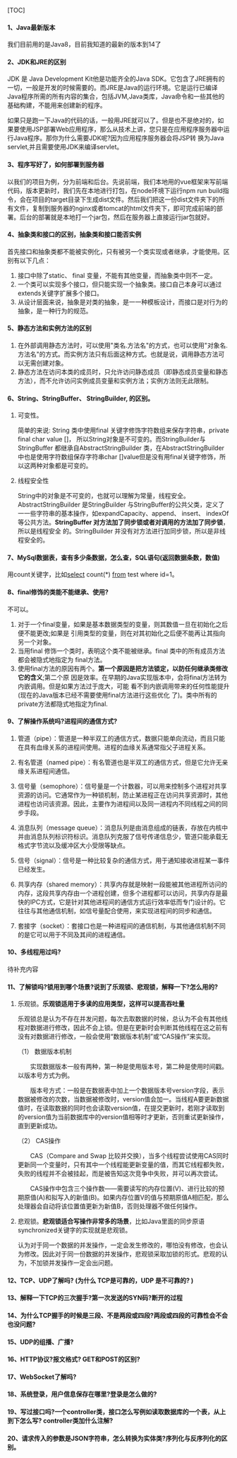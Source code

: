 [TOC]

#### 1、Java最新版本

我们目前用的是Java8，目前我知道的最新的版本到14了

#### 2、JDK和JRE的区别

JDK 是 Java Development Kit他是功能齐全的Java SDK。它包含了JRE拥有的一切，一般是开发的时候需要的。而JRE是Java的运行环境。它是运行已编译Java程序所需的所有内容的集合，包括JVM,Java类库，Java命令和一些其他的基础构建，不能用来创建新的程序。

如果只是跑一下Java的代码的话，一般用JRE就可以了。但是也不是绝对的，如果要使用JSP部署Web应用程序，那么从技术上讲，您只是在应用程序服务器中运行Java程序。那你为什么需要JDK呢?因为应用程序服务器会将JSP转
换为Java servlet,并且需要使用JDK来编译servlet。

#### 3、程序写好了，如何部署到服务器

以我们的项目为例，分为前端和后台。先说前端，我们本地用的vue框架来写前端代码，版本更新时，我们先在本地进行打包，在node环境下运行npm run build指令，会在项目的target目录下生成dist文件。然后我们把这一份dist文件夹下的所有文件，复制到服务器的nginx或者tomcat的html文件夹下，即可完成前端的部署。后台的部署就是本地打一个jar包，然后在服务器上直接运行jar包就好。

#### 4、抽象类和接口的区别，抽象类和接口能否实例

首先接口和抽象类都不能被实例化，只有被另一个类实现或者继承，才能使用。区别有以下几点：

1. 接口中除了static、 final 变量，不能有其他变量，而抽象类中则不一定。
2. 一个类可以实现多个接口，但只能实现一个抽象类。接口自己本身可以通过extends关键字扩展多个接口。
3. 从设计层面来说，抽象是对类的抽象，是一一种模板设计，而接口是对行为的抽象，是一种行为的规范。

#### 5、静态方法和实例方法的区别

1. 在外部调用静态方法时，可以使用"类名.方法名"的方式，也可以使用"对象名.方法名"的方式。而实例方法只有后面这种方式。也就是说，调用静态方法可以无需创建对象。
2. 静态方法在访问本类的成员时，只允许访问静态成员（即静态成员变量和静态方法），而不允许访问实例成员变量和实例方法；实例方法则无此限制。


#### 6、String、StringBuffer、 StringBuilder, 的区别。

1. 可变性。

   简单的来说: String 类中使用final 关键字修饰字符数组来保存字符串，private final char value []， 所以String对象是不可变的。而StringBuilder与StringBuffer 都继承自AbstractStringBuilder 类，在AbstractStringBuilder中也是使用字符数组保存字符串char []value但是没有用final关键字修饰，所以这两种对象都是可变的。

2. 线程安全性

   String中的对象是不可变的，也就可以理解为常量，线程安全。AbstractStringBuilder 是StringBuilder
   与StringBuffer的公共父类，定义了一一些字符串的基本操作，如expandCapacity、append、 insert、
   indexOf等公共方法。**StringBuffer 对方法加了同步锁或者对调用的方法加了同步锁**，所以是线程安全
   的。StringBuilder 并没有对方法进行加同步锁，所以是非线程安全的。

#### 7、MySql数据表，查有多少条数据，怎么查，SQL语句(返回数据条数，数值)

用count关键字，比如[select](https://www.baidu.com/s?wd=select&tn=SE_PcZhidaonwhc_ngpagmjz&rsv_dl=gh_pc_zhidao) count(*) [from](https://www.baidu.com/s?wd=from&tn=SE_PcZhidaonwhc_ngpagmjz&rsv_dl=gh_pc_zhidao) test where id=1。

#### 8、final修饰的类能不能继承、使用?

不可以。

1. 对于一个final变量，如果是基本数据类型的变量，则其数值一旦在初始化之后便不能更改;如果是
   引用类型的变量，则在对其初始化之后便不能再让其指向另一个对象。
2. 当用final 修饰一个类时，表明这个类不能被继承。final 类中的所有成员方法都会被隐式地指定为
   final方法。
3. 使用final方法的原因有两个。**第一个原因是把方法锁定，以防任何继承类修改它的含义**;第二个原
   因是效率。在早期的Java实现版本中，会将final方法转为内嵌调用。但是如果方法过于庞大，可能
   看不到内嵌调用带来的任何性能提升(现在的Java版本已经不需要使用final方法进行这些优化
   了)。类中所有的private方法都隐式地指定为final.

#### 9、了解操作系统吗?进程间的通信方式?

1. 管道（pipe）：管道是一种半双工的通信方式，数据只能单向流动，而且只能在具有血缘关系的进程间使用。进程的血缘关系通常指父子进程关系。

2. 有名管道（named pipe）：有名管道也是半双工的通信方式，但是它允许无亲缘关系进程间通信。

3. 信号量（semophore）：信号量是一个计数器，可以用来控制多个进程对共享资源的访问。它通常作为一种锁机制，防止某进程正在访问共享资源时，其他进程也访问该资源。因此，主要作为进程间以及同一进程内不同线程之间的同步手段。

4. 消息队列（message queue）：消息队列是由消息组成的链表，存放在内核中 并由消息队列标识符标识。消息队列克服了信号传递信息少，管道只能承载无格式字节流以及缓冲区大小受限等缺点。

5. 信号（signal）：信号是一种比较复杂的通信方式，用于通知接收进程某一事件已经发生。

6. 共享内存（shared memory）：共享内存就是映射一段能被其他进程所访问的内存，这段共享内存由一个进程创建，但多个进程都可以访问，共享内存是最快的IPC方式，它是针对其他进程间的通信方式运行效率低而专门设计的。它往往与其他通信机制，如信号量配合使用，来实现进程间的同步和通信。

7. 套接字（socket）：套接口也是一种进程间的通信机制，与其他通信机制不同的是它可以用于不同及其间的进程通信。

#### 10、多线程用过吗?

待补充内容

#### 11、了解锁吗?锁用到哪个场景?说到了乐观锁、悲观锁，解释一下?怎么用的?

1. 乐观锁。**乐观锁适用于多读的应用类型，这样可以提高吞吐量**

   乐观锁总是认为不存在并发问题，每次去取数据的时候，总认为不会有其他线程对数据进行修改，因此不会上锁。但是在更新时会判断其他线程在这之前有没有对数据进行修改，一般会使用“数据版本机制”或“CAS操作”来实现。

   （1） 数据版本机制

   　　实现数据版本一般有两种，第一种是使用版本号，第二种是使用时间戳。以版本号方式为例。

   　　版本号方式：一般是在数据表中加上一个数据版本号version字段，表示数据被修改的次数，当数据被修改时，version值会加一。当线程A要更新数据值时，在读取数据的同时也会读取version值，在提交更新时，若刚才读取到的version值为当前数据库中的version值相等时才更新，否则重试更新操作，直到更新成功。

   （2） CAS操作

   　　CAS（Compare and Swap 比较并交换），当多个线程尝试使用CAS同时更新同一个变量时，只有其中一个线程能更新变量的值，而其它线程都失败，失败的线程并不会被挂起，而是被告知这次竞争中失败，并可以再次尝试。

   　　CAS操作中包含三个操作数——需要读写的内存位置(V)、进行比较的预期原值(A)和拟写入的新值(B)。如果内存位置V的值与预期原值A相匹配，那么处理器会自动将该位置值更新为新值B，否则处理器不做任何操作。

2. 悲观锁。**悲观锁适合写操作非常多的场景**，比如Java里面的同步原语synchronized关键字的实现就是悲观锁。

   认为对于同一个数据的并发操作，一定会发生修改的，哪怕没有修改，也会认为修改。因此对于同一份数据的并发操作，悲观锁采取加锁的形式。悲观的认为，不加锁并发操作一定会出问题。

#### 12、TCP、UDP了解吗? (为什么 TCP是可靠的，UDP 是不可靠的? )

#### 13、解释一下TCP的三次握手?第一次发送的SYN码?断开的过程

#### 14、为什么TCP握手的时候是三段、不是两段或四段?两段或四段的可靠性会不会也没问题?

#### 15、UDP的组播、广播?

#### 16、HTTP协议?报文格式? GET和POST的区别?

#### 17、WebSocket了解吗?

#### 18、系统登录，用户信息保存在哪里?登录是怎么做的?

#### 19、写过接口吗?一个controller类，接口怎么写例如读取数据库的一个表，从上到下怎么写? controller类加什么注解?

#### 20、请求传入的参数是JSON字符串，怎么转换为实体类?序列化与反序列化的区别。